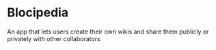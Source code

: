 # Blocipedia
An app that lets users create their own wikis and share them publicly or privately with other collaborators
